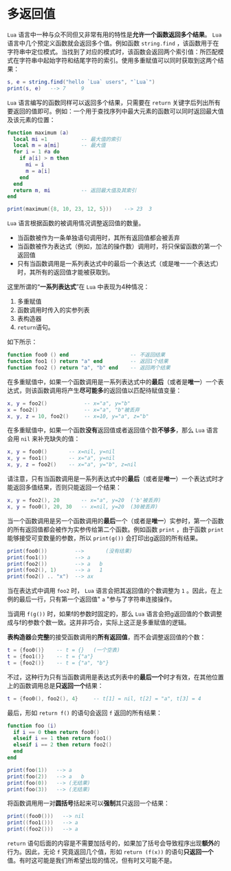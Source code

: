 # 多返回值

`Lua` 语言中一种与众不同但又非常有用的特性是**允许一个函数返回多个结果**。 `Lua` 语言中几个预定义函数就会返回多个值。例如函数 `string.find` ，该函数用于在字符串中定位模式。当找到了对应的模式时，该函数会返回两个索引值：所匹配模式在字符串中起始字符和结尾字符的索引。使用多重赋值可以同时获取到这两个结果：

```lua
s, e = string.find("hello `Lua` users", "`Lua`")
print(s, e)   --> 7     9
```

`Lua` 语言编写的函数同样可以返回多个结果，只需要在 `return` 关键字后列出所有要返回的值即可。例如：一个用于查找序列中最大元素的函数可以同时返回最大值及该元素的位置：

```lua
function maximum (a)
  local mi =1           -- 最大值的索引
  local m = a[mi]       -- 最大值
  for i = 1 #a do
    if a[i] > m then
      mi = i
      m = a[i]
    end
  end
  return m, mi          -- 返回最大值及其索引
end

print(maximum({8, 10, 23, 12, 5}))    --> 23  3
```

`Lua` 语言根据函数的被调用情况调整返回值的数量。

* 当函数被作为一条单独语句调用时，其所有返回值都会被丢弃
* 当函数被作为表达式（例如，加法的操作数）调用时，将只保留函数的第一个返回值
* 只有当函数调用是一系列表达式中的最后一个表达式（或是唯一一个表达式）时，其所有的返回值才能被获取到。
 
这里所谓的“**一系列表达式**”在 `Lua` 中表现为4种情况：

1. 多重赋值
2. 函数调用时传入的实参列表
3. 表构造器
4. `return`语句。

如下所示：

```lua
function foo0 () end                    -- 不返回结果
function foo1 () return "a" end         -- 返回1个结果
function foo2 () return "a", "b" end    -- 返回两个结果
```

在多重赋值中，如果一个函数调用是一系列表达式中的**最后**（或者是**唯一**）一个表达式，则该函数调用将产生**尽可能多**的返回值以匹配待赋值变量：

```lua
x, y = foo2()            -- x="a", y="b"
x = foo2()               -- x="a", "b"被丢弃
x, y, z = 10, foo2()     -- x=10, y="a", z="b"
```

在多重赋值中，如果一个函数**没有**返回值或者返回值个数**不够多**，那么 `Lua` 语言会用 `nil` 来补充缺失的值：

```lua
x, y = foo0()       -- x=nil, y=nil
x, y = foo1()       -- x="a", y=nil
x, y, z = foo2()    -- x="a", y="b", z=nil
```

请注意，只有当函数调用是一系列表达式中的**最后**（或者是**唯一**）一个表达式时才能返回多值结果，否则只能返回一个结果：

```lua
x, y = foo2(), 20       -- x="a", y=20  ('b'被丢弃)
x, y = foo0(), 20, 30   -- x=nil, y=20  (30被丢弃)
```

当一个函数调用是另一个函数调用的**最后**一个（或者是**唯一**）实参时，第一个函数的所有返回值都会被作为实参传给第二个函数。例如函数 `print` ，由于函数 `print` 能够接受可变数量的参数，所以 `print(g())` 会打印出g返回的所有结果。

```lua
print(foo0())         -->       (没有结果)
print(foo1())         --> a
print(foo2())         --> a   b
print(foo2(), 1)      --> a   1
print(foo2() .. "x")  --> ax
```

当在表达式中调用 `foo2` 时， `Lua` 语言会把其返回值的个数调整为 `1` 。因此，在上例的最后一行，只有第一个返回值" `a` "参与了字符串连接操作。

当调用 `f(g())` 时，如果f的参数时固定的，那么 `Lua` 语言会把g返回值的个数调整成与f的参数个数一致。这并非巧合，实际上这正是多重赋值的逻辑。

**表构造器**会**完整**的接受函数调用的**所有返回值**，而不会调整返回值的个数：

```lua
t = {foo0()}    -- t = {}   (一个空表)
t = {foo1()}    -- t = {"a"}
t = {foo2()}    -- t = {"a", "b"}
```

不过，这种行为只有当函数调用是表达式列表中的**最后一个**时才有效，在其他位置上的函数调用总是**只返回一个**结果：

```lua
t = {foo0(), foo2(), 4}     -- t[1] = nil, t[2] = "a", t[3] = 4
```

最后，形如 `return f()` 的语句会返回 `f` 返回的所有结果：

```lua
function foo (i)
  if i == 0 then return foo0()
  elseif i == 1 then return foo1()
  elseif i == 2 then return foo2()
  end
end

print(foo(1))   --> a
print(foo(2))   --> a   b
print(foo(0))   --> (无结果)
print(foo(3))   --> (无结果)
```

将函数调用用一对**圆括号**括起来可以**强制**其只返回一个结果：

```lua
print((foo0()))   --> nil
print((foo1()))   --> a
print((foo2()))   --> a
```

`return` 语句后面的内容是不需要加括号的，如果加了括号会导致程序出现**额外**的行为。因此，无论 `f` 究竟返回几个值，形如 `return (f(x))` 的语句**只返回一个**值。有时这可能是我们所希望出现的情况，但有时又可能不是。
